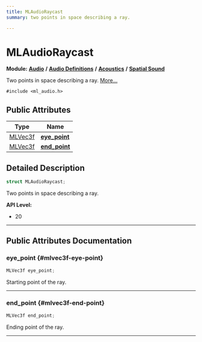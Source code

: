 ```yaml
---
title: MLAudioRaycast
summary: two points in space describing a ray. 

---
```


# MLAudioRaycast

**Module:** **[Audio](/versioned_docs/version-22-Feb-2023/api-ref/api/Modules/group___audio/group___audio.md)** **/** **[Audio Definitions](/versioned_docs/version-22-Feb-2023/api-ref/api/Modules/group___audio/group___audio_defs/group___audio_defs.md)** **/** **[Acoustics](/versioned_docs/version-22-Feb-2023/api-ref/api/Modules/group___audio/group___audio_defs/group___def_acoustics/group___def_acoustics.md)** **/** **[Spatial Sound](/versioned_docs/version-22-Feb-2023/api-ref/api/Modules/group___audio/group___audio_defs/group___def_acoustics/group___def_spatial_sound.md)**



Two points in space describing a ray.  [More...](#detailed-description)


`#include <ml_audio.h>`

## Public Attributes

| Type           | Name           |
| -------------- | -------------- |
| [MLVec3f](/versioned_docs/version-22-Feb-2023/api-ref/api/Modules/group___common/struct_m_l_vec3f.md) | **[eye_point](/versioned_docs/version-22-Feb-2023/api-ref/api/Modules/group___audio/group___audio_defs/group___audio_defs.md#mlvec3f-eye-point)**  |
| [MLVec3f](/versioned_docs/version-22-Feb-2023/api-ref/api/Modules/group___common/struct_m_l_vec3f.md) | **[end_point](/versioned_docs/version-22-Feb-2023/api-ref/api/Modules/group___audio/group___audio_defs/group___audio_defs.md#mlvec3f-end-point)**  |

## Detailed Description

```cpp
struct MLAudioRaycast;
```

Two points in space describing a ray. 




**API Level:**
  * 20 




-----------
## Public Attributes Documentation

### eye_point {#mlvec3f-eye-point}

```cpp
MLVec3f eye_point;
```


Starting point of the ray. 





-----------

### end_point {#mlvec3f-end-point}

```cpp
MLVec3f end_point;
```


Ending point of the ray. 





-----------


